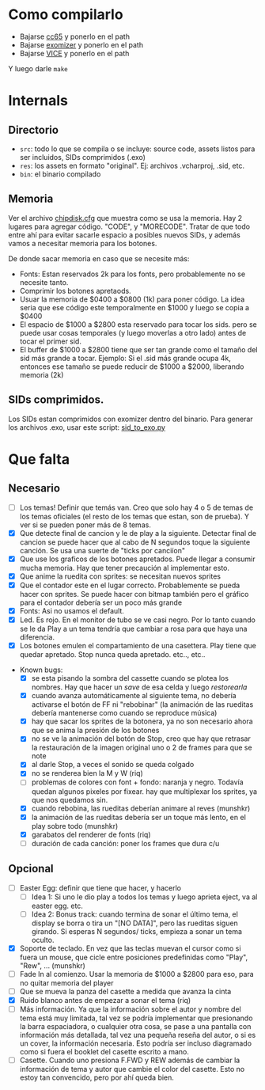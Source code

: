 # Como compilarlo

- Bajarse [cc65](http://cc65.github.io/cc65/) y ponerlo en el path
- Bajarse [exomizer](http://hem.bredband.net/magli143/exo/) y ponerlo en el path
- Bajarse [VICE](http://vice-emu.sourceforge.net/) y ponerlo en el path

Y luego darle `make`


# Internals

## Directorio

- `src`: todo lo que se compila o se incluye: source code, assets listos para ser incluidos, SIDs comprimidos (.exo)
- `res`: los assets en formato "original". Ej: archivos .vcharproj, .sid, etc.
- `bin`: el binario compilado

## Memoria

Ver el archivo [chipdisk.cfg](chipdisk.cfg) que muestra como se usa la memoria. 
Hay 2 lugares para agregar código. "CODE", y "MORECODE". Tratar de que todo entre ahí para evitar sacarle espacio a posibles nuevos SIDs, y además vamos a necesitar memoria para los botones.

De donde sacar memoria en caso que se necesite más:

- Fonts: Estan reservados 2k para los fonts, pero probablemente no se necesite tanto.
- Comprimir los botones apretaods.
- Usuar la memoria de $0400 a $0800 (1k) para poner código. La idea seria que ese código este temporalmente en $1000 y luego se copia a $0400
- El espacio de $1000 a $2800 esta reservado para tocar los sids. pero se puede usar cosas temporales (y luego moverlas a otro lado) antes de tocar el primer sid.
- El buffer de $1000 a $2800 tiene que ser tan grande como el tamaño del sid más grande a tocar. Ejemplo: Si el .sid más grande ocupa 4k, entonces ese tamaño se puede reducir de $1000 a $2000, liberando memoria (2k)

## SIDs comprimidos.

Los SIDs estan comprimidos con exomizer dentro del binario. Para generar los archivos .exo, usar este script: [sid_to_exo.py](https://github.com/ricardoquesada/c64-misc/blob/master/tools/sid_to_exo.py)


# Que falta


## Necesario

- [ ] Los temas! Definir que temás van. Creo que solo hay 4 o 5 de temas de los temas oficiales (el resto de los temas que estan, son de prueba). Y ver si se pueden poner más de 8 temas.
- [x] Que detecte final de cancion y le de play a la siguiente. Detectar final de cancion se puede hacer que al cabo de N segundos toque la siguiente canción. Se usa una suerte de "ticks por canciíon"
- [x] Que use los graficos de los botones apretados. Puede llegar a consumir mucha memoria. Hay que tener precaución al implementar esto.
- [x] Que anime la ruedita con sprites: se necesitan nuevos sprites
- [x] Que el contador este en el lugar correcto. Probablemente se pueda hacer con sprites. Se puede hacer con bitmap también pero el gráfico para el contador debería ser un poco más grande
- [x] Fonts: Asi no usamos el default.
- [x] Led. Es rojo. En el monitor de tubo se ve casi negro. Por lo tanto cuando se le da Play a un tema tendría que cambiar a rosa para que haya una diferencia.
- [x] Los botones emulen el compartamiento de una casettera. Play tiene que quedar apretado. Stop nunca queda apretado. etc.., etc..
- Known bugs:
   - [x] se esta pisando la sombra del cassette cuando se plotea los nombres. Hay que hacer un _save_ de esa celda y luego _restorearla_
   - [x] cuando avanza automáticamente al siguiente tema, no debería activarse el botón de FF ni "rebobinar" (la animación de las rueditas debería mantenerse como cuando se reproduce música)
   - [x] hay que sacar los sprites de la botonera, ya no son necesario ahora que se anima la presión de los botones
   - [x] no se ve la animación del botón de Stop, creo que hay que retrasar la restauración de la imagen original uno o 2 de frames para que se note
   - [x] al darle Stop, a veces el sonido se queda colgado
   - [x] no se renderea bien la M y W (riq)
   - [ ] problemas de colores con font + fondo: naranja y negro. Todavía quedan algunos pixeles por fixear. hay que multiplexar los sprites, ya que nos quedamos sin.
   - [x] cuando rebobina, las rueditas deberían animare al reves (munshkr)
   - [x] la animación de las rueditas debería ser un toque más lento, en el play sobre todo (munshkr)
   - [x] garabatos del renderer de fonts (riq)
   - [ ] duración de cada canción: poner los frames que dura c/u

## Opcional

- [ ] Easter Egg: definir que tiene que hacer, y hacerlo
  - [ ] Idea 1: Si uno le dio play a todos los temas y luego aprieta eject, va al easter egg. etc.
  - [ ] Idea 2: Bonus track: cuando termina de sonar el último tema, el display se borra o tira un "[NO DATA]", pero las rueditas siguen girando. Si esperas N segundos/ ticks, empieza a sonar un tema oculto.
- [x] Soporte de teclado. En vez que las teclas muevan el cursor como si fuera un mouse, que cicle entre posiciones predefinidas como "Play", "Rew", ... (munshkr)
- [ ] Fade In al comienzo. Usar la memoria de $1000 a $2800 para eso, para no quitar memoria del player
- [ ] Que se mueva la panza del casette a medida que avanza la cinta
- [x] Ruido blanco antes de empezar a sonar el tema (riq)
- [ ] Más información. Ya que la información sobre el autor y nombre del tema está muy limitada, tal vez se podría implementar que presionando la barra espaciadora, o cualquier otra cosa, se pase a una pantalla con información más detallada, tal vez una pequeña reseña del autor, o si es un cover, la información necesaria. Esto podría ser incluso diagramado como si fuera el booklet del casette escrito a mano.
- [ ] Casette. Cuando uno presiona F.FWD y REW además de cambiar la información de tema y autor que cambie el color del casette. Esto no estoy tan convencido, pero por ahí queda bien.
